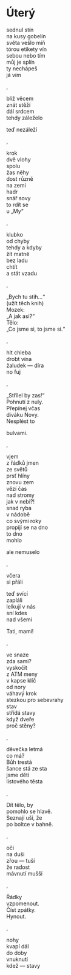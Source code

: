 Úterý
=====

sednul stín  
na kusy gobelín  
světa vešlo míň  
tórou etikety vín  
sebou nebo tím  
můj je splín  
ty nechápeš  
já vím

,

blíž věcem  
znát stěží  
dál srdcem  
tehdy záleželo

teď nezáleží

,

krok  
dvě vlohy  
spolu  
žas něhy  
dost různě  
na zemi  
hadr  
snář sovy  
to rdít se  
u „My“

,

klubko  
od chyby  
tehdy a kdyby  
žít matně  
bez ladu  
chtít  
a stát vzadu

,

„Bych tu stih...“  
(užít těch knih)  
Mozek:  
„A jak asi?“  
Tělo:  
„Co jsme si, to jsme si.“

,

hlt chleba  
drobt vína  
žaludek — díra  
no fuj

,

„Střílel by zas!“  
Pohnutí z nuly.  
Přepínej včas  
diváku Novy.  
Nesplést to

bulvami.

,

vjem  
z řádků jmen  
ze světů  
prsť hlíny  
znovu zem  
vězí čas  
nad stromy  
jak v nebi?!  
snad ryba  
v nádobě  
co svými roky  
propíjí se na dno  
to dno  
mohlo

ale nemuselo

,

včera  
si přáli

teď svící  
zapláli  
lelkují v nás  
sní kdes  
nad všemi

Tati, mami!

,

ve snaze  
zda sami?  
vyskočit  
z ATM meny  
v kapse klíč  
od nory  
váhavý krok  
stezkou pro sebevrahy  
stav  
střídá stavy  
když dveře  
proč stěny?

,

děvečka letmá  
co má?  
Bůh trestá  
šance stá ze sta  
jsme děti  
listového těsta

,

Dít tělo, by  
pomohlo se hlavě.  
Seznají uši, že  
po boltce v bahně.

,

oči  
na duši  
zřou — tuší  
že radost  
mávnutí mušší

,

Řádky  
vzpomenout.  
Číst zpátky.  
Hynout.

,

nohy  
kvapí dál  
do doby  
vnuknutí  
kdež — stavy



